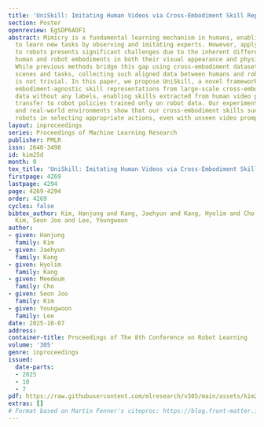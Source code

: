 ```yaml
---
title: 'UniSkill: Imitating Human Videos via Cross-Embodiment Skill Representations'
section: Poster
openreview: EgSDP6AOF1
abstract: Mimicry is a fundamental learning mechanism in humans, enabling individuals
  to learn new tasks by observing and imitating experts. However, applying this ability
  to robots presents significant challenges due to the inherent differences between
  human and robot embodiments in both their visual appearance and physical capabilities.
  While previous methods bridge this gap using cross-embodiment datasets with shared
  scenes and tasks, collecting such aligned data between humans and robots at scale
  is not trivial. In this paper, we propose UniSkill, a novel framework that learns
  embodiment-agnostic skill representations from large-scale cross-embodiment video
  data without any labels, enabling skills extracted from human video prompts to effectively
  transfer to robot policies trained only on robot data. Our experiments in both simulation
  and real-world environments show that our cross-embodiment skills successfully guide
  robots in selecting appropriate actions, even with unseen video prompts.
layout: inproceedings
series: Proceedings of Machine Learning Research
publisher: PMLR
issn: 2640-3498
id: kim25d
month: 0
tex_title: 'UniSkill: Imitating Human Videos via Cross-Embodiment Skill Representations'
firstpage: 4269
lastpage: 4294
page: 4269-4294
order: 4269
cycles: false
bibtex_author: Kim, Hanjung and Kang, Jaehyun and Kang, Hyolim and Cho, Meedeum and
  Kim, Seon Joo and Lee, Youngwoon
author:
- given: Hanjung
  family: Kim
- given: Jaehyun
  family: Kang
- given: Hyolim
  family: Kang
- given: Meedeum
  family: Cho
- given: Seon Joo
  family: Kim
- given: Youngwoon
  family: Lee
date: 2025-10-07
address:
container-title: Proceedings of The 8th Conference on Robot Learning
volume: '305'
genre: inproceedings
issued:
  date-parts:
  - 2025
  - 10
  - 7
pdf: https://raw.githubusercontent.com/mlresearch/v305/main/assets/kim25d/kim25d.pdf
extras: []
# Format based on Martin Fenner's citeproc: https://blog.front-matter.io/posts/citeproc-yaml-for-bibliographies/
---
```

